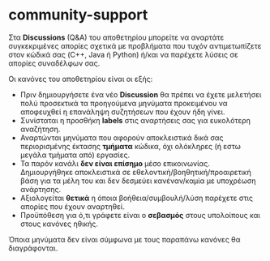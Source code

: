 # community-support
Στα **Discussions** (Q&A) του αποθετηρίου μπορείτε να αναρτάτε συγκεκριμένες απορίες σχετικά με προβλήματα που τυχόν αντιμετωπίζετε στον κώδικά σας (C++, Java ή Python) ή/και να παρέχετε λύσεις σε απορίες συναδέλφων σας.

Οι κανόνες του αποθετηρίου είναι οι εξής:
* Πριν δημιουργήσετε ένα νέο **Discussion** θα πρέπει να έχετε μελετήσει πολύ προσεκτικά τα προηγούμενα μηνύματα προκειμένου να αποφευχθεί η επανάληψη συζητήσεων που έχουν ήδη γίνει.
* Συνίσταται η προσθήκη **labels** στις αναρτήσεις σας για ευκολότερη αναζήτηση.
* Αναρτώνται μηνύματα που αφορούν αποκλειστικά δικά σας περιορισμένης έκτασης **τμήματα** κώδικα, όχι ολόκληρες (ή εστω μεγάλα τμήματα από) εργασίες.
* Τα παρόν κανάλι **δεν είναι επίσημο** μέσο επικοινωνίας. Δημιουργήθηκε αποκλειστικά σε εθελοντική/βοηθητική/προαιρετική βάση για τα μέλη του και δεν δεσμεύει κανέναν/καμία με υποχρέωση ανάρτησης.
* Αξιολογείται **θετικά** η όποια βοήθεια/συμβουλή/λύση παρέχετε στις απορίες που έχουν αναρτηθεί.
* Προϋπόθεση για ό,τι γράφετε είναι ο **σεβασμός** στους υπολοίπους και στους κανόνες ηθικής.

Όποια μηνύματα δεν είναι σύμφωνα με τους παραπάνω κανόνες θα διαγράφονται.
